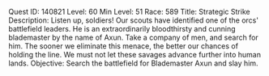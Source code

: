 Quest ID: 140821
Level: 60
Min Level: 51
Race: 589
Title: Strategic Strike
Description: Listen up, soldiers! Our scouts have identified one of the orcs' battlefield leaders. He is an extraordinarily bloodthirsty and cunning blademaster by the name of Axun. Take a company of men, and search for him. The sooner we eliminate this menace, the better our chances of holding the line. We must not let these savages advance further into human lands.
Objective: Search the battlefield for Blademaster Axun and slay him.
